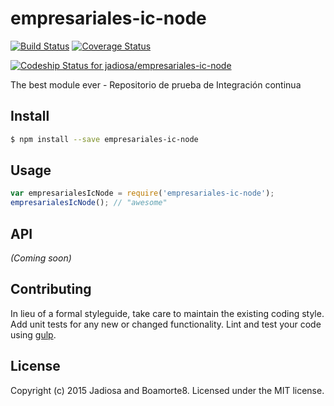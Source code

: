 # empresariales-ic-node 
[![Build Status][travis-image]][travis-url] [![Coverage Status][coveralls-image]][coveralls-url]

[ ![Codeship Status for jadiosa/empresariales-ic-node](https://codeship.com/projects/20a11ce0-f06f-0132-1e9f-0e935ee940a2/status?branch=master)](https://codeship.com/projects/84620)

The best module ever - Repositorio de prueba de Integración continua

## Install

```bash
$ npm install --save empresariales-ic-node
```


## Usage

```javascript
var empresarialesIcNode = require('empresariales-ic-node');
empresarialesIcNode(); // "awesome"
```

## API

_(Coming soon)_


## Contributing

In lieu of a formal styleguide, take care to maintain the existing coding style. Add unit tests for any new or changed functionality. Lint and test your code using [gulp](http://gulpjs.com/).


## License

Copyright (c) 2015 Jadiosa and Boamorte8. Licensed under the MIT license.



[npm-url]: https://npmjs.org/package/empresariales-ic-node
[npm-image]: https://badge.fury.io/js/empresariales-ic-node.svg
[travis-url]: https://travis-ci.org/jadiosa/empresariales-ic-node
[travis-image]: https://travis-ci.org/jadiosa/empresariales-ic-node.svg?branch=master
[daviddm-url]: https://david-dm.org/jadiosa/empresariales-ic-node.svg?theme=shields.io
[daviddm-image]: https://david-dm.org/jadiosa/empresariales-ic-node
[coveralls-url]: https://coveralls.io/r/jadiosa/empresariales-ic-node?branch=master
[coveralls-image]: https://coveralls.io/repos/jadiosa/empresariales-ic-node/badge.png?branch=master
